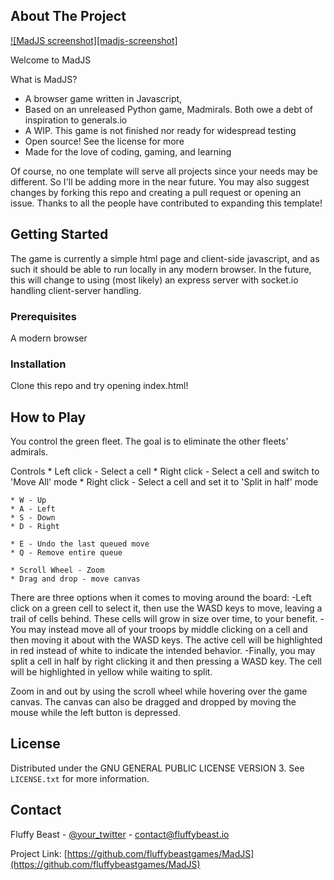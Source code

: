 
<!-- ABOUT THE PROJECT -->
## About The Project

[![MadJS screenshot][madjs-screenshot]](https://fluffybeast.io/mad)

Welcome to MadJS

What is MadJS?
* A browser game written in Javascript, 
* Based on an unreleased Python game, Madmirals. Both owe a debt of inspiration to generals.io
* A WIP. This game is not finished nor ready for widespread testing
* Open source! See the license for more
* Made for the love of coding, gaming, and learning

Of course, no one template will serve all projects since your needs may be different. So I'll be adding more in the near future. You may also suggest changes by forking this repo and creating a pull request or opening an issue. Thanks to all the people have contributed to expanding this template!

<!-- GETTING STARTED -->
## Getting Started

The game is currently a simple html page and client-side javascript, and as such it should be able to run locally in any modern browser. In the future, this will change to using (most likely) an express server with socket.io handling client-server handling.

### Prerequisites
A modern browser

### Installation
Clone this repo and try opening index.html!

<!-- How to Play -->
## How to Play

You control the green fleet. The goal is to eliminate the other fleets' admirals.

Controls
	* Left click - Select a cell
	* Right click - Select a cell and switch to 'Move All' mode
	* Right click - Select a cell and set it to 'Split in half' mode

	* W - Up
	* A - Left
	* S - Down
	* D - Right

	* E - Undo the last queued move
	* Q - Remove entire queue

	* Scroll Wheel - Zoom
	* Drag and drop - move canvas


There are three options when it comes to moving around the board:
-Left click on a green cell to select it, then use the WASD keys to move, leaving a trail of cells behind. These cells will grow in size over time, to your benefit.
-You may instead move all of your troops by middle clicking on a cell and then moving it about with the WASD keys. The active cell will be highlighted in red instead of white to indicate the intended behavior.
-Finally, you may split a cell in half by right clicking it and then pressing a WASD key. The cell will be highlighted in yellow while waiting to split.

Zoom in and out by using the scroll wheel while hovering over the game canvas. The canvas can also be dragged and dropped by moving the mouse while the left button is depressed.


<!-- LICENSE -->
## License

Distributed under the GNU GENERAL PUBLIC LICENSE VERSION 3. See `LICENSE.txt` for more information.


<!-- CONTACT -->
## Contact

Fluffy Beast - [@your_twitter](https://fluffbeast.io/mad) - contact@fluffybeast.io

Project Link: [https://github.com/fluffybeastgames/MadJS](https://github.com/fluffybeastgames/MadJS)


<!-- MARKDOWN LINKS & IMAGES -->

[product-screenshot]: images/mad.png

